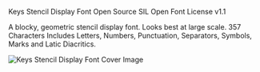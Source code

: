 Keys Stencil Display Font
Open Source
SIL Open Font License v1.1

A blocky, geometric stencil display font. Looks best at large scale. 357 Characters Includes Letters, Numbers, Punctuation, Separators, Symbols, Marks and Latic Diacritics.

![Keys Stencil Display Font Cover Image](https://github.com/jordanstephensen/keys-stencil/blob/blob/master/Documentation/JS-Font-Keys-1.png)
